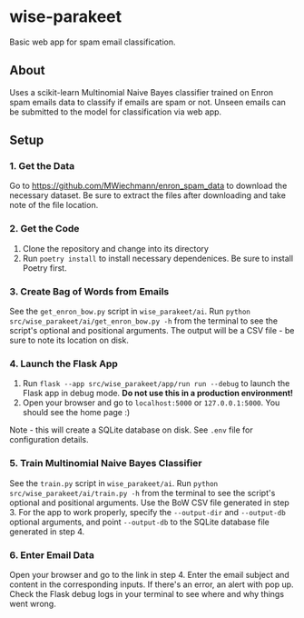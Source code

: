 # wise-parakeet
Basic web app for spam email classification.

## About
Uses a scikit-learn Multinomial Naive Bayes classifier trained on Enron spam emails data to classify if emails are spam or not. Unseen emails can be submitted to the model for classification via web app.

## Setup
### 1. Get the Data
Go to https://github.com/MWiechmann/enron_spam_data to download the necessary dataset. Be sure to extract the files after downloading and take note of the file location.

### 2. Get the Code
1. Clone the repository and change into its directory
2. Run `poetry install` to install necessary dependenices. Be sure to install Poetry first.

### 3. Create Bag of Words from Emails
See the `get_enron_bow.py` script in `wise_parakeet/ai`. Run `python src/wise_parakeet/ai/get_enron_bow.py -h` from the terminal to see the script's optional and positional arguments. The output will be a CSV file - be sure to note its location on disk.

### 4. Launch the Flask App
1. Run `flask --app src/wise_parakeet/app/run run --debug` to launch the Flask app in debug mode. **Do not use this in a production environment!**
2. Open your browser and go to `localhost:5000` or `127.0.0.1:5000`. You should see the home page :)

Note - this will create a SQLite database on disk. See `.env` file for configuration details.

### 5. Train Multinomial Naive Bayes Classifier
See the `train.py` script in `wise_parakeet/ai`. Run `python src/wise_parakeet/ai/train.py -h` from the terminal to see the script's optional and positional arguments. Use the BoW CSV file generated in step 3. For the app to work properly, specify the `--output-dir` and `--output-db` optional arguments, and point `--output-db` to the SQLite database file generated in step 4.

### 6. Enter Email Data
Open your browser and go to the link in step 4. Enter the email subject and content in the corresponding inputs. If there's an error, an alert with pop up. Check the Flask debug logs in your terminal to see where and why things went wrong.
